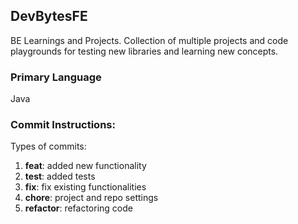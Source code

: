 ## DevBytesFE
BE Learnings and Projects. Collection of multiple projects and code playgrounds for testing new libraries and learning new concepts.

### Primary Language
Java

### Commit Instructions:

Types of commits:
1. **feat**: added new functionality
2. **test**: added tests
3. **fix**: fix existing functionalities
4. **chore**: project and repo settings
5. **refactor**: refactoring code
